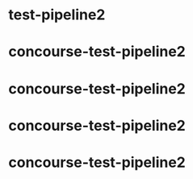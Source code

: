 # test-pipeline2
# concourse-test-pipeline2
# concourse-test-pipeline2
# concourse-test-pipeline2
# concourse-test-pipeline2
